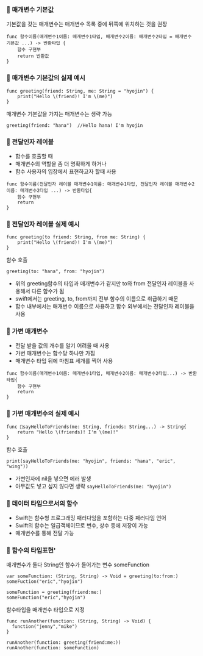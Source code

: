 ### 🚀 매개변수 기본값
기본값을 갖는 매개변수는 매개변수 목록 중에 뒤쪽에 위치하는 것을 권장
```
func 함수이름(매개변수1이름: 매개변수1타입, 매개변수2이름: 매개변수2타입 = 매개변수 기본값 ...) -> 반환타입 {
    함수 구현부
    return 반환값
}
```

### 🚀 매개변수 기본값의 실제 예시
```
func greeting(friend: String, me: String = "hyojin") {
    print("Hello \(friend)! I'm \(me)")
}
```
매개변수 기본값을 가지는 매개변수는 생략 가능
```
greeting(friend: "hana")  //Hello hana! I'm hyojin
```


### 🚀 전달인자 레이블
- 함수를 호출할 때
- 매개변수의 역할을 좀 더 명확하게 하거나
- 함수 사용자의 입장에서 표현하고자 할때 사용
```
func 함수이름(전달인자 레이블 매개변수1이름: 매개변수1타입, 전달인자 레이블 매개변수2이름: 매개변수2타입 ...) -> 반환타입{
    함수 구현부
    return
}
```
### 🚀 전달인자 레이블 실제 예시
```
func greeting(to friend: String, from me: String) {
    print("Hello \(friend)! I'm \(me)")
}
```
함수 호출
```
greeting(to: "hana", from: "hyojin")
```
- 위의 greeting함수의 타입과 매개변수가 같지만 to와 from 전달인자 레이블을 사용해서 다른 함수가 됨
- swift에서는 greeting, to, from까지 전부 함수의 이름으로 취급하기 때문
- 함수 내부에서는 매개변수 이름으로 사용하고 함수 외부에서는 전달인자 레이블을 사용


### 🚀 가변 매개변수
- 전달 받을 값의 개수를 알기 어려울 때 사용
- 가변 매개변수는 함수당 하나만 가짐
- 매개변수 타입 뒤에 마침표 세개를 찍어 사용
```
func 함수이름(매개변수1이름: 매개변수1타입, 매개변수2이름: 매개변수2타입...) -> 반환타입{
    함수 구현부
    return
}
```

### 🚀 가변 매개변수의 실제 예시
```
func sayHelloToFriends(me: String, friends: String...) -> String{
    return "Hello \(friends)! I'm \(me)!"
}
```
함수 호출
```
print(sayHelloToFriends(me: "hyojin", friends: "hana", "eric", "wing"))
```
- 가변인자에 nil을 넣으면 에러 발생
- 아무값도 넣고 싶지 않다면 생략 `sayHelloToFriends(me: "hyojin")`
  
### 🚀 데이터 타입으로서의 함수
- Swift는 함수형 프로그래밍 패러다임을 포함하는 다중 패러다임 언어
- Swift의 함수는 일급객체이므로 변수, 상수 등에 저장이 가능
- 매개변수를 통해 전달 가능
### 🚀 함수의 타입표현'
매개변수가 둘다 String인 함수가 들어가는 변수 someFunction
```
var someFunction: (String, String) -> Void = greeting(to:from:)
someFuction("eric","hyojin")

someFunction = greeting(friend:me:)
someFunction("eric","hyojin")
```
함수타입을 매개변수 타입으로 지정
```
func runAnother(function: (String, String) -> Void) {
  function("jenny","mike")
}

runAnother(function: greeting(friend:me:))
runAnother(function: someFunction)
```
